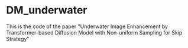 # DM_underwater
This is the code of the paper "Underwater Image Enhancement by Transformer-based Diffusion Model with Non-uniform Sampling for Skip Strategy"
